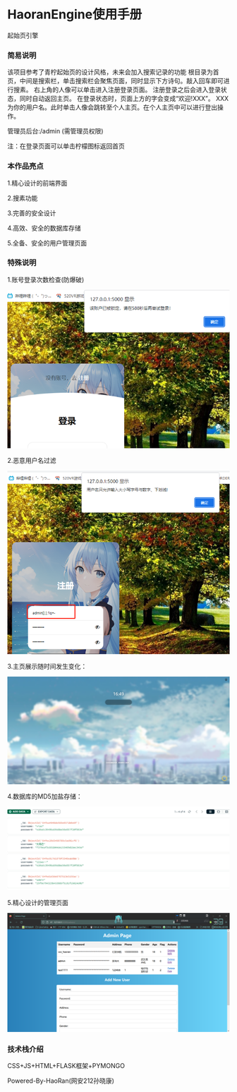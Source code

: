# HaoranEngine使用手册
起始页引擎

### 简易说明

该项目参考了青柠起始页的设计风格，未来会加入搜索记录的功能
根目录为首页，中间是搜索栏，单击搜索栏会聚焦页面，同时显示下方诗句。敲入回车即可进行搜素。
右上角的人像可以单击进入注册登录页面。
注册登录之后会进入登录状态，同时自动返回主页。
在登录状态时，页面上方的字会变成“欢迎!XXX”。
XXX为你的用户名。此时单击人像会跳转至个人主页。在个人主页中可以进行登出操作。

管理员后台:/admin (需管理员权限)





注：在登录页面可以单击柠檬图标返回首页



### 本作品亮点

1.精心设计的前端界面

2.搜素功能

3.完善的安全设计

4.高效、安全的数据库存储

5.全备、安全的用户管理页面



### 特殊说明

1.账号登录次数检查(防爆破)

![1694421555336](pic/1694421555336.png)



2.恶意用户名过滤



![1694421674139](pic/1694421674139.png)



3.主页展示随时间发生变化：

![1694422285910](pic/1694422285910.png)



4.数据库的MD5加盐存储：

![1694422769009](pic/1694422769009.png)

5.精心设计的管理页面

![1694566809666](pic/1694566809666.png)





### 技术栈介绍

CSS+JS+HTML+FLASK框架+PYMONGO









Powered-By-HaoRan(网安212孙晓康)
